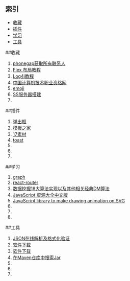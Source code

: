 ## 索引
- [收藏](#收藏)
- [插件](#插件)
- [学习](#学习)
- [工具](#工具)

##收藏
1. [phonegap获取所有联系人](http://blog.csdn.net/aaawqqq/article/details/21375587)
1. [Flex 布局教程](http://www.ruanyifeng.com/blog/2015/07/flex-grammar.html)
1. [Log4j教程](http://www.yiibai.com/log4j/)
1. [中国计算机技术职业资格网](http://www.ruankao.org.cn/jsjnew/cms/focusExam/ksdg/)
1. [emoji](https://www.webpagefx.com/tools/emoji-cheat-sheet/)
1. [SS服务器搭建](http://blog.csdn.net/tyzlmjj/article/details/50761021)
1. []()

##插件
1. [弹出框](http://www.jq22.com/yanshi2351)
1. [模板之家](http://www.cssmoban.com/cssthemes/html5moban/)
1. [17素材](http://www.17sucai.com/category/1/31/66)
1. [toast](https://artemsky.github.io/ng-snotify/)
1. []()
1. []()
1. []()


##学习
1. [graph](https://algs4.cs.princeton.edu/41graph/)
1. [react-router](https://reacttraining.com/react-router/core/api/Router)
1. [数据挖掘18大算法实现以及其他相关经典DM算法](https://github.com/linyiqun/DataMiningAlgorithm)
1. [JavaScript 资源大全中文版](https://github.com/jobbole/awesome-javascript-cn)
1. [JavaScript library to make drawing animation on SVG](https://github.com/maxwellito/vivus)
1. []()
1. []()
1. []()

##工具
1. [JSON在线解析及格式化验证](http://www.json.cn/#)
1. [软件下载](https://msdn.itellyou.cn/)
1. [软件下载](http://mirrors.sohu.com/)
1. [在Maven仓库中搜索Jar](http://www.findmaven.net/detail/central/org.bouncycastle/bcprov-jdk15on/1.50/0/jar/org.bouncycastle.crypto.digests.SM3Digest/20/1)
1. []()
1. []()
1. []()